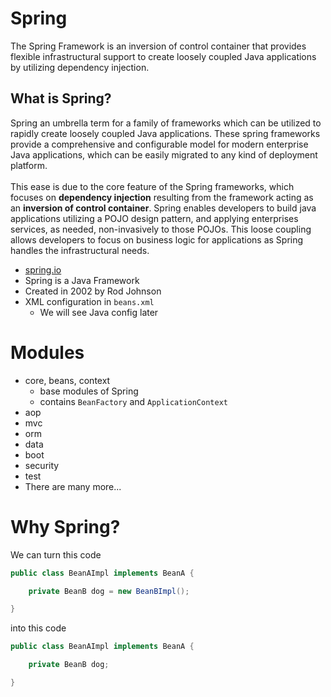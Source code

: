# Spring
The Spring Framework is an inversion of control container that provides flexible infrastructural support to create loosely coupled Java applications by utilizing dependency injection.

## What is Spring?
Spring an umbrella term for a family of frameworks which can be utilized to rapidly create loosely coupled Java applications. These spring frameworks provide a comprehensive and configurable model for modern enterprise Java applications, which can be easily migrated to any kind of deployment platform. 
<br>
<br>
This ease is due to the core feature of the Spring frameworks, which focuses on **dependency injection** resulting from the framework acting as an **inversion of control container**.
Spring enables developers to build java applications utilizing a POJO design pattern, and applying enterprises services, as needed, non-invasively to those POJOs. This loose coupling allows developers to focus on business logic for applications as Spring handles the infrastructural needs.

* [spring.io](https://spring.io/)
* Spring is a Java Framework
* Created in 2002 by Rod Johnson
* XML configuration in `beans.xml`
  * We will see Java config later


# Modules
* core, beans, context
  * base modules of Spring
  * contains `BeanFactory` and `ApplicationContext`
* aop
* mvc
* orm
* data
* boot
* security
* test
* There are many more...

# Why Spring?

We can turn this code

```java
public class BeanAImpl implements BeanA {

	private BeanB dog = new BeanBImpl();

}
```

into this code

```java
public class BeanAImpl implements BeanA {

	private BeanB dog;

}
```
